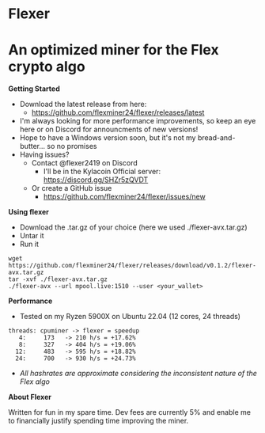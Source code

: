 # Flexer
# An optimized miner for the Flex crypto algo

**Getting Started**
- Download the latest release from here:
  - https://github.com/flexminer24/flexer/releases/latest
- I'm always looking for more performance improvements, so keep an eye here or on Discord for announcments of new versions!
- Hope to have a Windows version soon, but it's not my bread-and-butter... so no promises
- Having issues?
  - Contact @flexer2419 on Discord
    - I'll be in the Kylacoin Official server: https://discord.gg/SHZr5zQVDT
  - Or create a GitHub issue
    - https://github.com/flexminer24/flexer/issues/new

**Using flexer**
- Download the .tar.gz of your choice (here we used ./flexer-avx.tar.gz)
- Untar it
- Run it
```
wget https://github.com/flexminer24/flexer/releases/download/v0.1.2/flexer-avx.tar.gz
tar -xvf ./flexer-avx.tar.gz
./flexer-avx --url mpool.live:1510 --user <your_wallet>
```

**Performance**
- Tested on my Ryzen 5900X on Ubuntu 22.04 (12 cores, 24 threads)
```
threads: cpuminer -> flexer = speedup
   4:     173   -> 210 h/s = +17.62%
   8:     327   -> 404 h/s = +19.06%
  12:     483   -> 595 h/s = +18.82%
  24:     700   -> 930 h/s = +24.73%
```
- *All hashrates are approximate considering the inconsistent nature of the Flex algo*

**About Flexer**

Written for fun in my spare time.  Dev fees are currently 5% and enable me to financially justify spending time improving the miner.
